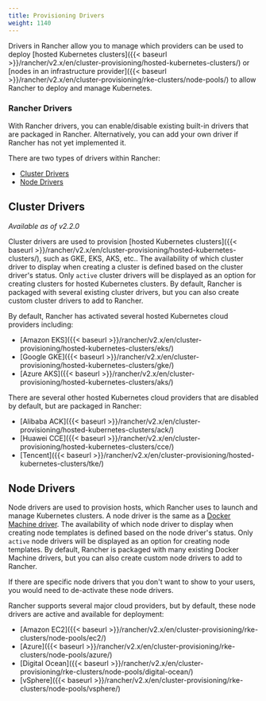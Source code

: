 ```yaml
---
title: Provisioning Drivers
weight: 1140
---
```


Drivers in Rancher allow you to manage which providers can be used to deploy [hosted Kubernetes clusters]({{< baseurl >}}/rancher/v2.x/en/cluster-provisioning/hosted-kubernetes-clusters/) or [nodes in an infrastructure provider]({{< baseurl >}}/rancher/v2.x/en/cluster-provisioning/rke-clusters/node-pools/) to allow Rancher to deploy and manage Kubernetes.

###  Rancher Drivers

With Rancher drivers, you can enable/disable existing built-in drivers that are packaged in Rancher. Alternatively, you can add your own driver if Rancher has not yet implemented it.

There are two types of drivers within Rancher:

* [Cluster Drivers](#cluster-drivers)
* [Node Drivers](#node-drivers)

## Cluster Drivers   

_Available as of v2.2.0_

Cluster drivers are used to provision [hosted Kubernetes clusters]({{< baseurl >}}/rancher/v2.x/en/cluster-provisioning/hosted-kubernetes-clusters/), such as GKE, EKS, AKS, etc.. The availability of which cluster driver to display when creating a cluster is defined based on the cluster driver's status. Only `active` cluster drivers will be displayed as an option for creating clusters for hosted Kubernetes clusters. By default, Rancher is packaged with several existing cluster drivers, but you can also create custom cluster drivers to add to Rancher.

By default, Rancher has activated several hosted Kubernetes cloud providers including:

*  [Amazon EKS]({{< baseurl >}}/rancher/v2.x/en/cluster-provisioning/hosted-kubernetes-clusters/eks/)
*  [Google GKE]({{< baseurl >}}/rancher/v2.x/en/cluster-provisioning/hosted-kubernetes-clusters/gke/)
*  [Azure AKS]({{< baseurl >}}/rancher/v2.x/en/cluster-provisioning/hosted-kubernetes-clusters/aks/)

There are several other hosted Kubernetes cloud providers that are disabled by default, but are packaged in Rancher:

* [Alibaba ACK]({{< baseurl >}}/rancher/v2.x/en/cluster-provisioning/hosted-kubernetes-clusters/ack/)
* [Huawei CCE]({{< baseurl >}}/rancher/v2.x/en/cluster-provisioning/hosted-kubernetes-clusters/cce/)
* [Tencent]({{< baseurl >}}/rancher/v2.x/en/cluster-provisioning/hosted-kubernetes-clusters/tke/)

## Node Drivers

Node drivers are used to provision hosts, which Rancher uses to launch and manage Kubernetes clusters. A node driver is the same as a [Docker Machine driver](https://docs.docker.com/machine/drivers/). The availability of which node driver to display when creating node templates is defined based on the node driver's status. Only `active` node drivers will be displayed as an option for creating node templates. By default, Rancher is packaged with many existing Docker Machine drivers, but you can also create custom node drivers to add to Rancher.

If there are specific node drivers that you don't want to show to your users, you would need to de-activate these node drivers.

Rancher supports several major cloud providers, but by default, these node drivers are active and available for deployment:

*   [Amazon EC2]({{< baseurl >}}/rancher/v2.x/en/cluster-provisioning/rke-clusters/node-pools/ec2/)
*   [Azure]({{< baseurl >}}/rancher/v2.x/en/cluster-provisioning/rke-clusters/node-pools/azure/)
*   [Digital Ocean]({{< baseurl >}}/rancher/v2.x/en/cluster-provisioning/rke-clusters/node-pools/digital-ocean/)
*   [vSphere]({{< baseurl >}}/rancher/v2.x/en/cluster-provisioning/rke-clusters/node-pools/vsphere/)
